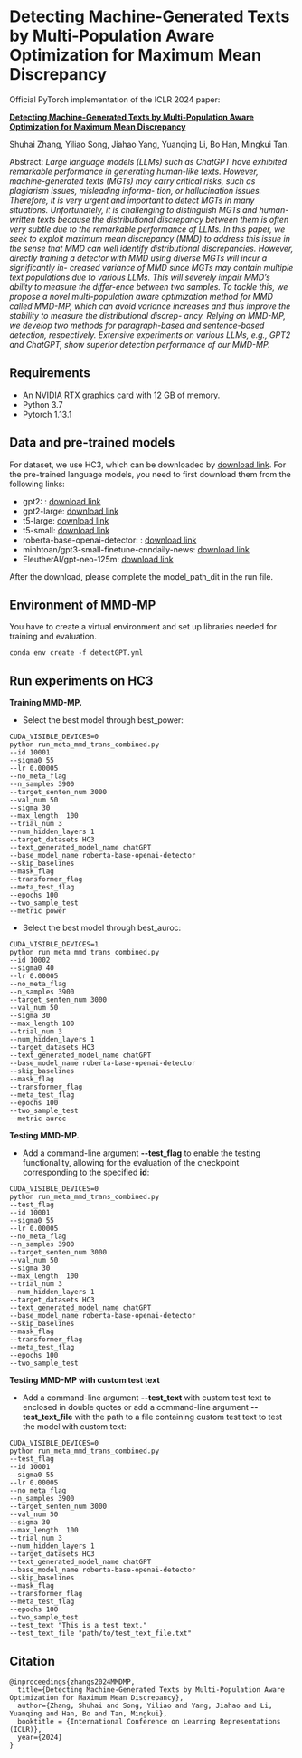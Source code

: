 # Detecting Machine-Generated Texts by Multi-Population Aware Optimization for Maximum Mean Discrepancy


Official PyTorch implementation of the ICLR 2024 paper:

<!-- **Detecting Machine-Generated Texts by Multi-Population Aware Optimization for Maximum Mean Discrepancy** -->
**[Detecting Machine-Generated Texts by Multi-Population Aware Optimization for Maximum Mean Discrepancy](https://openreview.net/forum?id=3fEKavFsnv)**

Shuhai Zhang, Yiliao Song, Jiahao Yang, Yuanqing Li, Bo Han, Mingkui Tan.

Abstract: *Large language models (LLMs) such as ChatGPT have exhibited remarkable performance in generating human-like texts. However, machine-generated texts (MGTs) may carry critical risks, such as plagiarism issues, misleading informa- tion, or hallucination issues. Therefore, it is very urgent and important to detect MGTs in many situations. Unfortunately, it is challenging to distinguish MGTs and human-written texts because the distributional discrepancy between them is often very subtle due to the remarkable performance of LLMs. In this paper, we seek to exploit maximum mean discrepancy (MMD) to address this issue in the sense that MMD can well identify distributional discrepancies. However, directly training a detector with MMD using diverse MGTs will incur a significantly in- creased variance of MMD since MGTs may contain multiple text populations due to various LLMs. This will severely impair MMD’s ability to measure the differ-ence between two samples. To tackle this, we propose a novel multi-population aware optimization method for MMD called MMD-MP, which can avoid variance increases and thus improve the stability to measure the distributional discrep- ancy. Relying on MMD-MP, we develop two methods for paragraph-based and sentence-based detection, respectively. Extensive experiments on various LLMs, e.g., GPT2 and ChatGPT, show superior detection performance of our MMD-MP.*

## Requirements

- An NVIDIA RTX graphics card with 12 GB of memory.
- Python 3.7
- Pytorch 1.13.1

## Data and pre-trained models

For dataset, we use HC3, which can be downloaded by [download link](https://huggingface.co/datasets/Hello-SimpleAI/HC3). 
For the pre-trained language models, you need to first download them from the following links:
<!-- For data, here we did not put in all the baselines and data sets, only HC3 was selected.Use the fromPretrain method of transformers to load the HC3 data set. -->



- gpt2: : [download link](https://drive.google.com/file/d/16_-Ahc6ImZV5ClUc0vM5Iivf8OJ1VSif/view?usp=sharing)
- gpt2-large:  [download link](https://huggingface.co/openai-community/gpt2-large/tree/main)
- t5-large:  [download link](https://huggingface.co/t5-large)
- t5-small:  [download link](https://huggingface.co/t5-small)
- roberta-base-openai-detector: : [download link](https://huggingface.co/roberta-base-openai-detector/tree/main)
- minhtoan/gpt3-small-finetune-cnndaily-news: [download link](https://huggingface.co/minhtoan/gpt3-small-finetune-cnndaily-news/tree/main)
- EleutherAI/gpt-neo-125m: [download link](https://huggingface.co/EleutherAI/gpt-neo-125m/tree/main)


After the download, please complete the model_path_dit in the run file.

## Environment of MMD-MP
You have to create a virtual environment and set up libraries needed for training and evaluation.
```
conda env create -f detectGPT.yml
```

## Run experiments on HC3

**Training MMD-MP.**

- Select the best model through best_power:

<!-- # generate nature samples -->
```
CUDA_VISIBLE_DEVICES=0 
python run_meta_mmd_trans_combined.py 
--id 10001 
--sigma0 55 
--lr 0.00005  
--no_meta_flag   
--n_samples 3900 
--target_senten_num 3000 
--val_num 50 
--sigma 30 
--max_length  100 
--trial_num 3 
--num_hidden_layers 1 
--target_datasets HC3 
--text_generated_model_name chatGPT 
--base_model_name roberta-base-openai-detector 
--skip_baselines 
--mask_flag 
--transformer_flag 
--meta_test_flag 
--epochs 100 
--two_sample_test
--metric power
```

- Select the best model through best_auroc:
```
CUDA_VISIBLE_DEVICES=1 
python run_meta_mmd_trans_combined.py 
--id 10002 
--sigma0 40 
--lr 0.00005  
--no_meta_flag   
--n_samples 3900 
--target_senten_num 3000 
--val_num 50 
--sigma 30 
--max_length 100 
--trial_num 3 
--num_hidden_layers 1 
--target_datasets HC3 
--text_generated_model_name chatGPT 
--base_model_name roberta-base-openai-detector 
--skip_baselines 
--mask_flag 
--transformer_flag 
--meta_test_flag 
--epochs 100 
--two_sample_test
--metric auroc
```

**Testing MMD-MP.**
- Add a command-line argument **--test_flag** to enable the testing functionality, allowing for the evaluation of the checkpoint corresponding to the specified **id**:

```
CUDA_VISIBLE_DEVICES=0 
python run_meta_mmd_trans_combined.py 
--test_flag
--id 10001 
--sigma0 55 
--lr 0.00005  
--no_meta_flag   
--n_samples 3900 
--target_senten_num 3000 
--val_num 50 
--sigma 30 
--max_length  100 
--trial_num 3 
--num_hidden_layers 1 
--target_datasets HC3 
--text_generated_model_name chatGPT 
--base_model_name roberta-base-openai-detector 
--skip_baselines 
--mask_flag 
--transformer_flag 
--meta_test_flag 
--epochs 100 
--two_sample_test
```

**Testing MMD-MP with custom test text**
- Add a command-line argument **--test_text** with custom test text to enclosed in double quotes or add a command-line argument **--test_text_file** with the path to a file containing custom test text to test the model with custom text:

```
CUDA_VISIBLE_DEVICES=0 
python run_meta_mmd_trans_combined.py 
--test_flag
--id 10001 
--sigma0 55 
--lr 0.00005  
--no_meta_flag   
--n_samples 3900 
--target_senten_num 3000 
--val_num 50 
--sigma 30 
--max_length  100 
--trial_num 3 
--num_hidden_layers 1 
--target_datasets HC3 
--text_generated_model_name chatGPT 
--base_model_name roberta-base-openai-detector 
--skip_baselines 
--mask_flag 
--transformer_flag 
--meta_test_flag 
--epochs 100 
--two_sample_test
--test_text "This is a test text."
--test_text_file "path/to/test_text_file.txt"
```

<!-- Training process and result records in ./two_sample_test/HC3-roberta-base-openai-detector/ id -->
## Citation


```
@inproceedings{zhangs2024MMDMP,
  title={Detecting Machine-Generated Texts by Multi-Population Aware Optimization for Maximum Mean Discrepancy},
  author={Zhang, Shuhai and Song, Yiliao and Yang, Jiahao and Li, Yuanqing and Han, Bo and Tan, Mingkui},
  booktitle = {International Conference on Learning Representations (ICLR)},
  year={2024}
}
```
